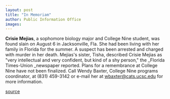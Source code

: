 ```yaml
---
layout: post
title: "In Memoriam"
author: Public Information Office
images:
---
```


**Crisie Mejias**, a sophomore biology major and College Nine student, was found slain on August 6 in Jacksonville, Fla. She had been living with her family in Florida for the summer. A suspect has been arrested and charged with murder in her death. Mejias's sister, Tisha, described Crisie Mejias as "very intellectual and very confident, but kind of a shy person," the _Florida Times-Union _newspaper reported. Plans for a remembrance at College Nine have not been finalized. Call Wendy Baxter, College Nine programs coordinator, at (831) 459-3142 or e-mail her at [wbaxter@cats.ucsc.edu][1] for more information.  
  
  

[1]: mailto:wbaxter@cats.ucsc.edu

[source](http://www1.ucsc.edu/currents/01-02/08-20/inmemoriam.html "Permalink to inmemoriam")
